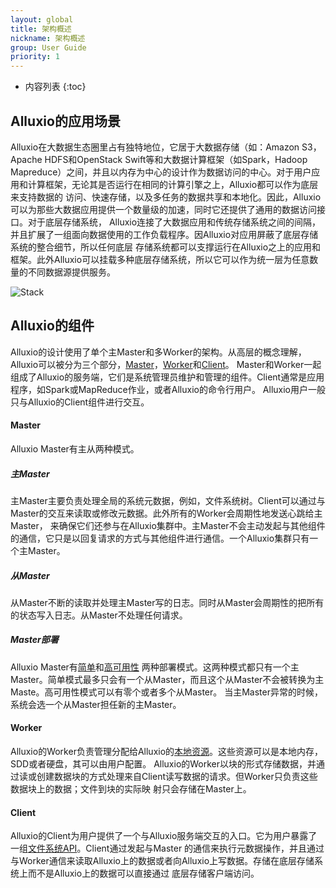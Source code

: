 ```yaml
---
layout: global
title: 架构概述
nickname: 架构概述
group: User Guide
priority: 1
---
```


* 内容列表
{:toc}

## Alluxio的应用场景

Alluxio在大数据生态圈里占有独特地位，它居于大数据存储（如：Amazon S3，Apache HDFS和OpenStack 
Swift等和大数据计算框架（如Spark，Hadoop Mapreduce）之间，并且以内存为中心的设计作为数据访问的中心。对于用户应用和计算框架，无论其是否运行在相同的计算引擎之上，Alluxio都可以作为底层来支持数据的
访问、快速存储，以及多任务的数据共享和本地化。因此，Alluxio可以为那些大数据应用提供一个数量级的加速，同时它还提供了通用的数据访问接口。对于底层存储系统，
Alluxio连接了大数据应用和传统存储系统之间的间隔，并且扩展了一组面向数据使用的工作负载程序。因Alluxio对应用屏蔽了底层存储系统的整合细节，所以任何底层
存储系统都可以支撑运行在Alluxio之上的应用和框架。此外Alluxio可以挂载多种底层存储系统，所以它可以作为统一层为任意数量的不同数据源提供服务。

![Stack]({{site.data.img.stack}})

## Alluxio的组件

Alluxio的设计使用了单个主Master和多Worker的架构。从高层的概念理解，Alluxio可以被分为三个部分，[Master](#Master)，[Worker](#Worker)和[Client](#Client)。
Master和Worker一起组成了Alluxio的服务端，它们是系统管理员维护和管理的组件。Client通常是应用程序，如Spark或MapReduce作业，或者Alluxio的命令行用户。
Alluxio用户一般只与Alluxio的Client组件进行交互。

#### Master
Alluxio Master有主从两种模式。

##### 主Master
主Master主要负责处理全局的系统元数据，例如，文件系统树。Client可以通过与Master的交互来读取或修改元数据。此外所有的Worker会周期性地发送心跳给主Master，
来确保它们还参与在Alluxio集群中。主Master不会主动发起与其他组件的通信，它只是以回复请求的方式与其他组件进行通信。一个Alluxio集群只有一个主Master。

##### 从Master
从Master不断的读取并处理主Master写的日志。同时从Master会周期性的把所有的状态写入日志。从Master不处理任何请求。

##### Master部署
Alluxio Master有[简单](#Running-Alluxio-Locally.html)和[高可用性](#Running-Alluxio-Fault-Tolerant.html)
两种部署模式。这两种模式都只有一个主Master。简单模式最多只会有一个从Master，而且这个从Master不会被转换为主Maste。高可用性模式可以有零个或者多个从Master。
当主Master异常的时候，系统会选一个从Master担任新的主Master。

#### Worker

Alluxio的Worker负责管理分配给Alluxio的[本地资源](Tiered-Storage-on-Alluxio.html)。这些资源可以是本地内存，SDD或者硬盘，其可以由用户配置。
Alluxio的Worker以块的形式存储数据，并通过读或创建数据块的方式处理来自Client读写数据的请求。但Worker只负责这些数据块上的数据；文件到块的实际映
射只会存储在Master上。

#### Client

Alluxio的Client为用户提供了一个与Alluxio服务端交互的入口。它为用户暴露了一组[文件系统API](File-System-API.html)。Client通过发起与Master
的通信来执行元数据操作，并且通过与Worker通信来读取Alluxio上的数据或者向Alluxio上写数据。存储在底层存储系统上而不是Alluxio上的数据可以直接通过
底层存储客户端访问。
